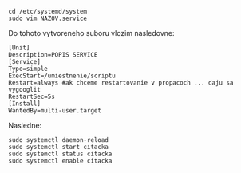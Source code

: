 ```
cd /etc/systemd/system
sudo vim NAZOV.service
```

Do tohoto vytvoreneho suboru vlozim nasledovne:

```
[Unit]
Description=POPIS SERVICE
[Service]
Type=simple
ExecStart=/umiestnenie/scriptu
Restart=always #ak chceme restartovanie v propacoch ... daju sa vygooglit
RestartSec=5s 
[Install]
WantedBy=multi-user.target
```

Nasledne:

```
sudo systemctl daemon-reload
sudo systemctl start citacka
sudo systemctl status citacka
sudo systemctl enable citacka

```
